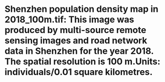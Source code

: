 # Shenzhen population density map in 2018_100m.tif: This image was produced by multi-source remote sensing images and road network data in Shenzhen for the year 2018. The spatial resolution is 100 m.Units: individuals/0.01 square kilometres.
